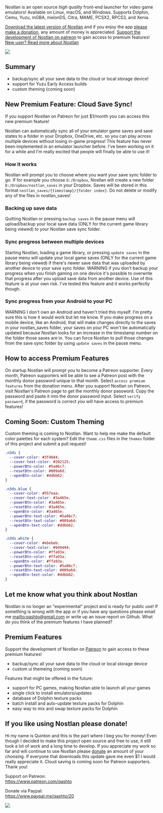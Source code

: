 Nostlan is an open source _high quality_ front-end launcher for video game emulators! Available on Linux, macOS, and Windows. Supports Dolphin, Cemu, Yuzu, mGBA, melonDS, Citra, MAME, PCSX2, RPCS3, and Xenia.

[Download the latest version of Nostlan](https://github.com/quinton-ashley/nostlan/releases) and if you enjoy the app [please make a donation](https://www.paypal.me/qashto/20), any amount of money is appreciated. [Support the development of Nostlan on patreon](https://www.patreon.com/qashto) to gain access to premium features! [New user? Read more about Nostlan](https://github.com/quinton-ashley/nostlan/blob/master/README.md)

<p><a href="https://www.patreon.com/qashto">
<img src="https://raw.githubusercontent.com/quinton-ashley/nostlan-screenshots/master/banner.png">
</a></p>

## Summary

- backup/sync all your save data to the cloud or local storage device!
- support for Yuzu Early Access builds
- custom theming (coming soon)

## New Premium Feature: Cloud Save Sync!

If you support Nostlan on Patreon for just $1/month you can access this new premium feature!

Nostlan can automatically sync all of your emulator game saves and save states to a folder in your Dropbox, OneDrive, etc. so you can play across multiple devices without losing in-game progress! This feature has never been implemented in an emulator launcher before. I've been working on it for a while and I'm really excited that people will finally be able to use it!

### How it works

Nostlan will prompt you to choose where you want your save sync folder to go. If for example you choose `D:/Dropbox`, Nostlan will create a new folder `D:/Dropbox/nostlan_saves` in your Dropbox. Saves will be stored in this format `nostlan_saves/{timestamp}/{folder index}`. Do not delete or modify any of the files in nostlan_saves!

### Backing up save data

Quitting Nostlan or pressing `backup saves` in the pause menu will upload/backup your local save data (ONLY for the current game library being viewed) to your Nostlan save sync folder.

### Sync progress between multiple devices

Starting Nostlan, loading a game library, or pressing `update saves` in the pause menu will update your local game saves (ONLY for the current game library being viewed) if there's newer save data that was uploaded by another device to your save sync folder. WARNING if you don't backup your progress when you finish gaming on one device it's possible to overwrite that progress after you upload save data from another device. Use of this feature is at your own risk. I've tested this feature and it works perfectly though.

### Sync progress from your Android to your PC

WARNING I don't own an Android and haven't tried this myself. I'm pretty sure this is how it would work but let me know. If you make progress on a mobile device, like an Android, that will make changes directly to the saves in your nostlan_saves folder, your saves on your PC won't be automatically updated because Nostlan looks for an increase in the timestamp number on the folder those saves are in. You can force Nostlan to pull those changes from the save sync folder by using `update saves` in the pause menu.

## How to access Premium Features

On startup Nostlan will prompt you to become a Patreon supporter. Every month, Patreon supporters will be able to see a Patreon post with the monthly donor password unique to that month. Select `access premium features` from the donation menu. After you support Nostlan on Patreon, visit Nostlan's Patreon page to get the monthly donor password. Copy the password and paste it into the donor password input. Select `verify password`, if the password is correct you will have access to premium features!

## Coming Soon: Custom Theming

Custom theming is coming to Nostlan. Want to help me make the default color palettes for each system? Edit the `theme.css` files in the `themes` folder of this project and submit a pull request!

```css
.n3ds {
  --cover-color: #3f4044;
  --cover-text-color: #202125;
  --powerBtn-color: #5a86c7;
  --resetBtn-color: #009a6d;
  --openBtn-color: #ddbb62;
}

.n3ds.blue {
  --cover-color: #557eaa;
  --cover-text-color: #3a465e;
  --powerBtn-color: #3a465e;
  --resetBtn-color: #3a465e;
  --openBtn-color: #3a465e;
  --powerBtn-text-color: #5a86c7;
  --resetBtn-text-color: #009a6d;
  --openBtn-text-color: #ddbb62;
}

.n3ds.white {
  --cover-color: #ebebeb;
  --cover-text-color: #949494;
  --powerBtn-color: #ffa93a;
  --resetBtn-color: #ffa93a;
  --openBtn-color: #ffa93a;
  --powerBtn-text-color: #5a86c7;
  --resetBtn-text-color: #009a6d;
  --openBtn-text-color: #ddbb62;
}
```

## Let me know what you think about Nostlan

Nostlan is no longer an "experimental" project and is ready for public use! If something is wrong with the app or if you have any questions please email me <mailto:qashto@gmail.com> or write up an issue report on Github. What do you think of the premium features I have planned?

## Premium Features

Support the development of Nostlan on [Patreon](https://www.patreon.com/qashto) to gain access to these premium features!

- backup/sync all your save data to the cloud or local storage device
- custom ui themeing (coming soon)

Features that might be offered in the future:

- support for PC games, making Nostlan able to launch all your games
- single click to install emulators/updates
- database of Dolphin texture packs
- batch install and auto-update texture packs for Dolphin
- easy way to mix and swap texture packs for Dolphin

## If you like using Nostlan please donate!

Hi my name is Quinton and this is the part where I beg you for money! Even though I decided to make this project open source and free to use, it still took a lot of work and a long time to develop. If you appreciate my work so far and will continue to use Nostlan please [donate](https://www.paypal.me/qashto/10) an amount of your choosing. If everyone that downloads this update gave me even $1 I would really appreciate it. Cloud saving is coming soon for Patreon supporters. Thank you!

Support on Patreon:  
<https://www.patreon.com/qashto>

Donate via Paypal:  
<https://www.paypal.me/qashto/20>

<p><a href="https://www.patreon.com/qashto">
<img src="https://raw.githubusercontent.com/quinton-ashley/nostlan-screenshots/master/banner.png">
</a></p>
